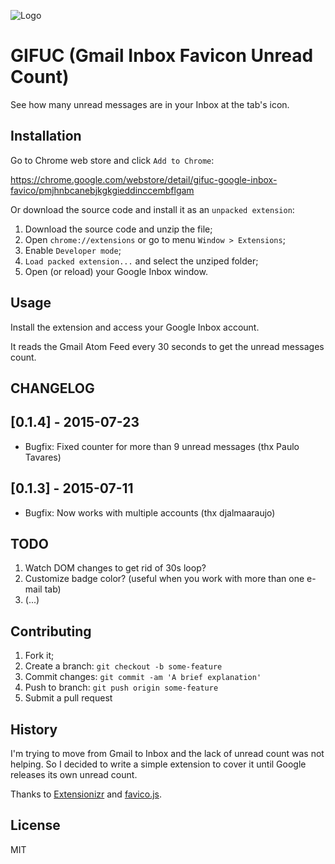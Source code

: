 ![Logo](http://kintal.org/gifuc/gifuc.png)

# GIFUC (Gmail Inbox Favicon Unread Count)

See how many unread messages are in your Inbox at the tab's icon.

## Installation

Go to Chrome web store and click `Add to Chrome`:

https://chrome.google.com/webstore/detail/gifuc-google-inbox-favico/pmjhnbcanebjkgkgieddinccembflgam

Or download the source code and install it as an `unpacked extension`:

1. Download the source code and unzip the file;
2. Open `chrome://extensions` or go to menu `Window > Extensions`;
3. Enable `Developer mode`;
4. `Load packed extension...` and select the unziped folder;
5. Open (or reload) your Google Inbox window.

## Usage

Install the extension and access your Google Inbox account.

It reads the Gmail Atom Feed every 30 seconds to get the unread messages count.


## CHANGELOG

## [0.1.4] - 2015-07-23

- Bugfix: Fixed counter for more than 9 unread messages (thx Paulo Tavares)

## [0.1.3] - 2015-07-11

- Bugfix: Now works with multiple accounts (thx djalmaaraujo)


## TODO

1. Watch DOM changes to get rid of 30s loop?
2. Customize badge color? (useful when you work with more than one e-mail tab)
3. (...)

## Contributing

1. Fork it;
2. Create a branch: `git checkout -b some-feature`
3. Commit changes: `git commit -am 'A brief explanation'`
4. Push to branch: `git push origin some-feature`
5. Submit a pull request

## History

I'm trying to move from Gmail to Inbox and the lack of unread count was not helping. So I decided to write a simple extension to cover it until Google releases its own unread count.

Thanks to [Extensionizr](http://extensionizr.com/) and [favico.js](https://github.com/ejci/favico.js).


## License

MIT
